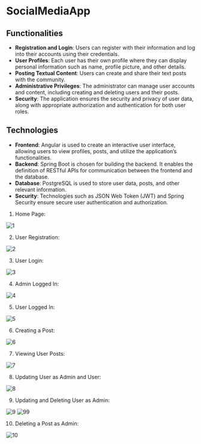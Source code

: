 # SocialMediaApp

## Functionalities

- **Registration and Login**: Users can register with their information and log into their accounts using their credentials.
- **User Profiles**: Each user has their own profile where they can display personal information such as name, profile picture, and other details.
- **Posting Textual Content**: Users can create and share their text posts with the community.
- **Administrative Privileges**: The administrator can manage user accounts and content, including creating and deleting users and their posts.
- **Security**: The application ensures the security and privacy of user data, along with appropriate authorization and authentication for both user roles.

## Technologies

- **Frontend**: Angular is used to create an interactive user interface, allowing users to view profiles, posts, and utilize the application’s functionalities.
- **Backend**: Spring Boot is chosen for building the backend. It enables the definition of RESTful APIs for communication between the frontend and the database.
- **Database**: PostgreSQL is used to store user data, posts, and other relevant information.
- **Security**: Technologies such as JSON Web Token (JWT) and Spring Security ensure secure user authentication and authorization.

1.	Home Page:
   
![1](https://github.com/user-attachments/assets/b064cb0c-fa31-46f5-b9db-6fb5ad0d37bb)


2.	User Registration:

![2](https://github.com/user-attachments/assets/1e85d770-fe3d-4fc8-b095-9478126f7785)


3. User Login:  

![3](https://github.com/user-attachments/assets/22a2c9c9-0712-4218-ab4e-2f1a650d1791)


4.	Admin Logged In:

![4](https://github.com/user-attachments/assets/aae779d3-7e85-4e6f-9eaa-fd3470296b15)


5.	User Logged In:

![5](https://github.com/user-attachments/assets/84aac7cd-49eb-4e78-b2e7-446785fdbd1c)


6.	Creating a Post:

![6](https://github.com/user-attachments/assets/3eaf5e25-ede2-4450-bdb9-6766a4a5ab89)


7.	Viewing User Posts:

![7](https://github.com/user-attachments/assets/ed574d5f-b785-4ad7-b16b-105890945fd4)


8.	Updating User as Admin and User:

![8](https://github.com/user-attachments/assets/8f43d49a-3bcb-4e83-8e81-7bd50c7ce0a3)


9.	Updating and Deleting User as Admin:

![9](https://github.com/user-attachments/assets/693b61aa-36c8-4b03-b510-36ed55596347)
![99](https://github.com/user-attachments/assets/6c30dda0-4924-40da-80fb-6a0128631435)


10.	Deleting a Post as Admin:

![10](https://github.com/user-attachments/assets/b6b4c6ef-b8ef-495c-beb5-bad88e5b6abb)








